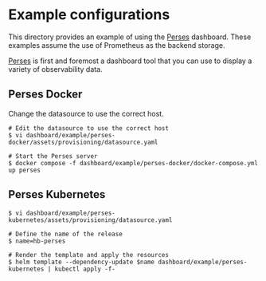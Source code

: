 # Example configurations

This directory provides an example of using the [Perses](https://perses.dev) dashboard.
These examples assume the use of Prometheus as the backend storage.

[Perses](https://perses.dev) is first and foremost a dashboard tool that you can use to display a variety of observability data.

## Perses Docker

Change the datasource to use the correct host.

```
# Edit the datasource to use the correct host
$ vi dashboard/example/perses-docker/assets/provisioning/datasource.yaml
```

```
# Start the Perses server
$ docker compose -f dashboard/example/perses-docker/docker-compose.yml up perses
```

## Perses Kubernetes

```
$ vi dashboard/example/perses-kubernetes/assets/provisioning/datasource.yaml
```

```
# Define the name of the release
$ name=hb-perses

# Render the template and apply the resources
$ helm template --dependency-update $name dashboard/example/perses-kubernetes | kubectl apply -f-
```
